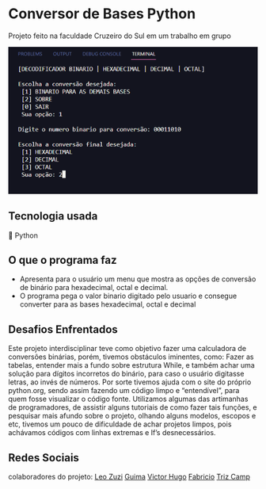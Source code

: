 # Conversor de Bases Python
Projeto feito na faculdade Cruzeiro do Sul em um trabalho em grupo 
<p align:center>
    <img  src="captura1.png" width: 200 title="terminal programa">
</p>

## Tecnologia usada
🐍 Python

## O que o programa faz
+ Apresenta para o usuário um menu que mostra as opções de conversão de binário para hexadecimal, octal e decimal. 
+ O programa pega o valor binario digitado pelo usuario e consegue converter para as bases hexadecimal, octal e decimal

## Desafios Enfrentados
Este projeto interdisciplinar teve como objetivo fazer uma calculadora de conversões binárias, porém, tivemos obstáculos iminentes, como: Fazer as tabelas, entender mais a fundo sobre estrutura While, e também achar uma solução para dígitos incorretos do binário, para caso o usuário digitasse letras, ao invés de números. Por sorte tivemos ajuda com o site do próprio python.org, sendo assim fazendo um código limpo e “entendível”, para quem fosse visualizar o código fonte. Utilizamos algumas das artimanhas de programadores, de assistir alguns tutoriais de como fazer tais funções, e pesquisar mais afundo sobre o projeto, olhando alguns modelos, escopos e etc, tivemos um pouco de dificuldade de achar projetos limpos, pois achávamos códigos com linhas extremas e If’s desnecessários.

## Redes Sociais
colaboradores do projeto:
[Leo Zuzi](https://www.instagram.com/leozuzi/)
[Guima](https://www.instagram.com/guima____/)
[Victor Hugo](https://www.instagram.com/victor_hugo1337/)
[Fabricio](https://www.instagram.com/fabrnunes_/)
[Triz Camp](https://www.instagram.com/trizzcamp/)
